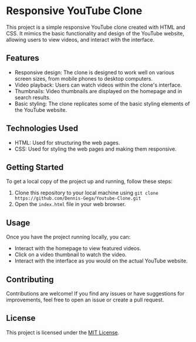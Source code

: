 # Responsive YouTube Clone

This project is a simple responsive YouTube clone created with HTML and CSS. It mimics the basic functionality and design of the YouTube website, allowing users to view videos, and interact with the interface.

## Features

- Responsive design: The clone is designed to work well on various screen sizes, from mobile phones to desktop computers.
- Video playback: Users can watch videos within the clone's interface.
- Thumbnails: Video thumbnails are displayed on the homepage and in search results.
- Basic styling: The clone replicates some of the basic styling elements of the YouTube website.

## Technologies Used

- HTML: Used for structuring the web pages.
- CSS: Used for styling the web pages and making them responsive.

## Getting Started

To get a local copy of the project up and running, follow these steps:

1. Clone this repository to your local machine using `git clone https://github.com/Dennis-Gega/Youtube-Clone.git`
2. Open the `index.html` file in your web browser.

## Usage

Once you have the project running locally, you can:

- Interact with the homepage to view featured videos.
- Click on a video thumbnail to watch the video.
- Interact with the interface as you would on the actual YouTube website.

## Contributing

Contributions are welcome! If you find any issues or have suggestions for improvements, feel free to open an issue or create a pull request.

## License

This project is licensed under the [MIT License](LICENSE).
